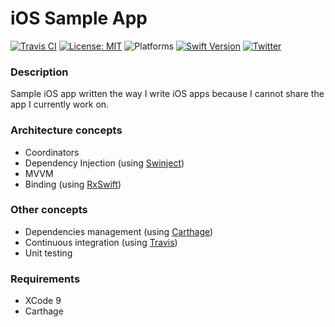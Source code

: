 # iOS Sample App

[![Travis CI](https://travis-ci.org/igorkulman/iOSSampleApp.svg?branch=master)](https://travis-ci.org/igorkulman/iOSSampleApp)
[![License: MIT](https://img.shields.io/badge/License-MIT-yellow.svg)](https://opensource.org/licenses/MIT)
![Platforms](https://img.shields.io/badge/platform-iOS-lightgrey.svg)
[![Swift Version](https://img.shields.io/badge/Swift-4-F16D39.svg?style=flat)](https://developer.apple.com/swift)
[![Twitter](https://img.shields.io/badge/twitter-@igorkulman-blue.svg)](http://twitter.com/igorkulman)

### Description

Sample iOS app written the way I write iOS apps because I cannot share the app I currently work on.

### Architecture concepts

* Coordinators
* Dependency Injection (using [Swinject](https://github.com/Swinject/Swinject))
* MVVM
* Binding (using [RxSwift](https://github.com/ReactiveX/RxSwift))

### Other concepts

* Dependencies management (using [Carthage](https://github.com/Carthage/Carthage))
* Continuous integration (using [Travis](https://travis-ci.org/igorkulman/iOSSampleApp))
* Unit testing

### Requirements

* XCode 9
* Carthage
